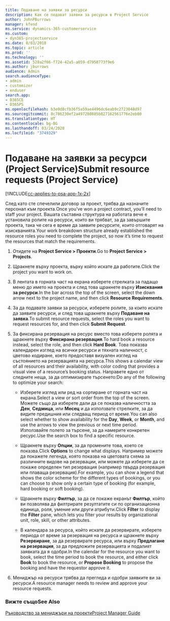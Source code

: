 ```yaml
---
title: Подаване на заявки за ресурси
description: Как се подават заявки за ресурси в Project Service
author: JohnPBurrows
manager: kfend
ms.service: dynamics-365-customerservice
ms.custom:
- dyn365-projectservice
ms.date: 8/03/2018
ms.topic: article
ms.prod: ''
ms.technology: ''
ms.assetid: 528a2f66-f724-42a5-a059-d7958773f9e6
ms.author: jburrows
audience: Admin
search.audienceType:
- admin
- customizer
- enduser
search.app:
- D365CE
- D365PS
ms.openlocfilehash: b3e0d8cfb36f5a59ae4496dc6eab9c2723048d97
ms.sourcegitcommit: 8c786230ef2a497280885b827162561776e2eb00
ms.translationtype: HT
ms.contentlocale: bg-BG
ms.lasthandoff: 03/24/2020
ms.locfileid: "3749329"
---
```

# <a name="submit-resource-requests-project-service"></a><span data-ttu-id="733c1-103">Подаване на заявки за ресурси (Project Service)</span><span class="sxs-lookup"><span data-stu-id="733c1-103">Submit resource requests (Project Service)</span></span>

[!INCLUDE[cc-applies-to-psa-app-1x-2x](../includes/cc-applies-to-psa-app-1x-2x.md)]

<span data-ttu-id="733c1-104">След като сте спечелили договор за проект, трябва да назначите персонал към проекта.</span><span class="sxs-lookup"><span data-stu-id="733c1-104">Once you’ve won a project contract, you’ll need to staff your project.</span></span> <span data-ttu-id="733c1-105">Вашата съставна структура на работата вече е установила ролите на ресурси, които ви трябват, за да завършите проекта, така че сега е време да заявите ресурсите, които отговарят на изискванията.</span><span class="sxs-lookup"><span data-stu-id="733c1-105">Your work breakdown structure already established the resource roles you need to complete the project, so now it’s time to request the resources that match the requirements.</span></span>  
  
1.  <span data-ttu-id="733c1-106">Отидете на **Project Service > Проекти**.</span><span class="sxs-lookup"><span data-stu-id="733c1-106">Go to **Project Service > Projects**.</span></span>  
  
2.  <span data-ttu-id="733c1-107">Щракнете върху проекта, върху който искате да работите.</span><span class="sxs-lookup"><span data-stu-id="733c1-107">Click the project you want to work on.</span></span>  
  
3.  <span data-ttu-id="733c1-108">В лентата в горната част на екрана изберете стрелката за падащо меню до името на проекта и след това щракнете върху **Изисквания за ресурси**.</span><span class="sxs-lookup"><span data-stu-id="733c1-108">In the bar across the top of the screen, select the down arrow next to the project name, and then click **Resource Requirements**.</span></span>  
  
4.  <span data-ttu-id="733c1-109">За да подавате заявки за ресурси, изберете ролите, за които искате да заявите ресурси, и след това щракнете върху **Подаване на заявка**.</span><span class="sxs-lookup"><span data-stu-id="733c1-109">To submit resource requests, select the roles you want to request resources for, and then click **Submit Request**.</span></span>  
  
5.  <span data-ttu-id="733c1-110">За фиксирана резервация на ресурс вместо това изберете ролята и щракнете върху **Фиксирана резервация**.</span><span class="sxs-lookup"><span data-stu-id="733c1-110">To hard book a resource instead, select the role, and then click **Hard Book**.</span></span> <span data-ttu-id="733c1-111">Това показва календарен изглед на всички ресурси и тяхната наличност, с цветово кодиране, което предоставя визуален изглед на състоянието на резервацията на ресурса.</span><span class="sxs-lookup"><span data-stu-id="733c1-111">This shows a calendar view of all resources and their availability, with color coding that provides a visual view of a resource’s booking status.</span></span> <span data-ttu-id="733c1-112">Направете едно от следните неща, за да оптимизирате търсенето:</span><span class="sxs-lookup"><span data-stu-id="733c1-112">Do any of the following to optimize your search:</span></span>  
  
    -   <span data-ttu-id="733c1-113">Изберете изглед или ред на сортиране от горната част на екрана.</span><span class="sxs-lookup"><span data-stu-id="733c1-113">Select a view or sort order from the top of the screen.</span></span> <span data-ttu-id="733c1-114">Можете също да изберете дали да се показва наличността за **Ден**, **Седмица**, или **Месец** и да използвате стрелките, за да видите предишния или следващ период от време.</span><span class="sxs-lookup"><span data-stu-id="733c1-114">You can also select whether to show availability for the **Day**, **Week**, or **Month**, and use the arrows to view the previous or next time period.</span></span> <span data-ttu-id="733c1-115">Използвайте полето за търсене, за да намерите конкретен ресурс.</span><span class="sxs-lookup"><span data-stu-id="733c1-115">Use the search box to find a specific resource.</span></span>  
  
    -   <span data-ttu-id="733c1-116">Щракнете върху **Опции**, за да промените това, което се показва.</span><span class="sxs-lookup"><span data-stu-id="733c1-116">Click **Options** to change what displays.</span></span> <span data-ttu-id="733c1-117">Например можете да покажете легенда, която показва на цветовата схема за различните видове на резервации, или можете да изберете да се покаже определен тип резервация (например твърда резервация или плаваща резервация).</span><span class="sxs-lookup"><span data-stu-id="733c1-117">For example, you can show a legend that shows the color scheme for the different types of bookings, or you can choose to show only a certain type of booking (for example, hard booking or soft booking).</span></span>  
  
    -   <span data-ttu-id="733c1-118">Щракнете върху **Филтър**, за да се покаже екранът **Филтър**, който ви позволява да филтрирате резултатите си по организационна единица, роля, умение или други атрибути.</span><span class="sxs-lookup"><span data-stu-id="733c1-118">Click **Filter** to display the **Filter** pane, which lets you filter your results by organizational unit, role, skill, or other attributes.</span></span>  
  
    -   <span data-ttu-id="733c1-119">В календара за ресурса, който искате да резервирате, изберете периода от време за резервация на ресурса и щракнете върху **Резервиране**, за да резервирате ресурса, или върху **Предлагане на резервация**, за да предложите резервацията и подалият заявката да я одобри.</span><span class="sxs-lookup"><span data-stu-id="733c1-119">In the calendar for the resource you want to book, select the time period to book the resource, and either click **Book** to book the resource, or **Propose Booking** to propose the booking and have the requestor approve it.</span></span>  
  
6.  <span data-ttu-id="733c1-120">Мениджър на ресурси трябва да прегледа и одобри заявките ви за ресурси.</span><span class="sxs-lookup"><span data-stu-id="733c1-120">A resource manager needs to review and approve your resource requests.</span></span>  
  
### <a name="see-also"></a><span data-ttu-id="733c1-121">Вижте също</span><span class="sxs-lookup"><span data-stu-id="733c1-121">See Also</span></span>  
 [<span data-ttu-id="733c1-122">Ръководство за мениджъри на проекти</span><span class="sxs-lookup"><span data-stu-id="733c1-122">Project Manager Guide</span></span>](../project-service/project-manager-guide.md)

